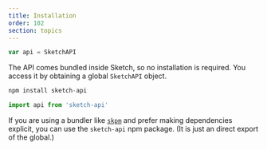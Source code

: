 ```yaml
---
title: Installation
order: 102
section: topics
---
```

```javascript
var api = SketchAPI
```

The API comes bundled inside Sketch, so no installation is required. You access
it by obtaining a global `SketchAPI` object.

```javascript
npm install sketch-api

import api from 'sketch-api'
```

If you are using a bundler like [`skpm`](https://github.com/skpm/skpm) and prefer making dependencies explicit, you can use the `sketch-api` npm package. (It is just an direct export of the global.)
